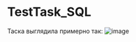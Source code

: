 # TestTask_SQL

Таска выглядила примерно так:
![image](https://user-images.githubusercontent.com/59235207/214473285-9b850cdc-59d9-4c22-8de8-e57bc48cc1cd.png)


